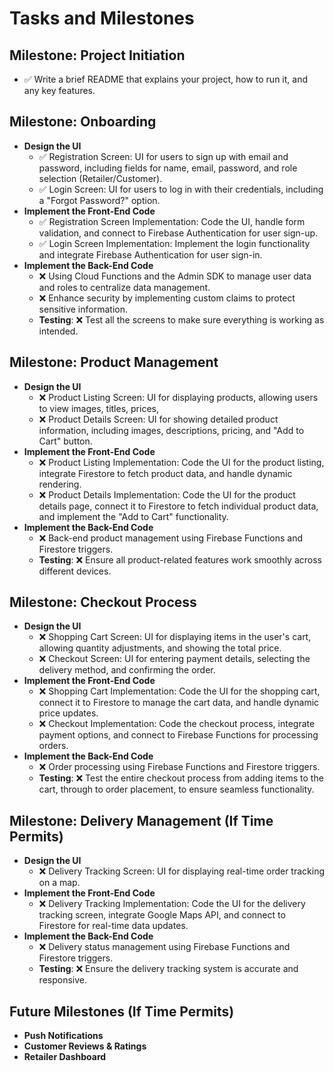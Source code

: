# Tasks and Milestones

## Milestone: Project Initiation
- ✅ Write a brief README that explains your project, how to run it, and any key features.

## Milestone: Onboarding
- **Design the UI**
  - ✅ Registration Screen: UI for users to sign up with email and password, including fields for name, email, password, and role selection (Retailer/Customer).
  - ✅ Login Screen: UI for users to log in with their credentials, including a "Forgot Password?" option.
- **Implement the Front-End Code**
  - ✅ Registration Screen Implementation: Code the UI, handle form validation, and connect to Firebase Authentication for user sign-up.
  - ✅ Login Screen Implementation: Implement the login functionality and integrate Firebase Authentication for user sign-in.
- **Implement the Back-End Code**
  - ❌ Using Cloud Functions and the Admin SDK to manage user data and roles to centralize data management.
  - ❌ Enhance security by implementing custom claims to protect sensitive information.
  - **Testing**: ❌ Test all the screens to make sure everything is working as intended.

## Milestone: Product Management
- **Design the UI**
  - ❌ Product Listing Screen: UI for displaying products, allowing users to view images, titles, prices,
  - ❌ Product Details Screen: UI for showing detailed product information, including images, descriptions, pricing, and "Add to Cart" button.
- **Implement the Front-End Code**
  - ❌ Product Listing Implementation: Code the UI for the product listing, integrate Firestore to fetch product data, and handle dynamic rendering.
  - ❌ Product Details Implementation: Code the UI for the product details page, connect it to Firestore to fetch individual product data, and implement the "Add to Cart" functionality.
- **Implement the Back-End Code**
  - ❌ Back-end product management using Firebase Functions and Firestore triggers.
  - **Testing**: ❌ Ensure all product-related features work smoothly across different devices.

## Milestone: Checkout Process
- **Design the UI**
  - ❌ Shopping Cart Screen: UI for displaying items in the user's cart, allowing quantity adjustments, and showing the total price.
  - ❌ Checkout Screen: UI for entering payment details, selecting the delivery method, and confirming the order.
- **Implement the Front-End Code**
  - ❌ Shopping Cart Implementation: Code the UI for the shopping cart, connect it to Firestore to manage the cart data, and handle dynamic price updates.
  - ❌ Checkout Implementation: Code the checkout process, integrate payment options, and connect to Firebase Functions for processing orders.
- **Implement the Back-End Code**
  - ❌ Order processing using Firebase Functions and Firestore triggers.
  - **Testing**: ❌ Test the entire checkout process from adding items to the cart, through to order placement, to ensure seamless functionality.

## Milestone: Delivery Management (If Time Permits)
- **Design the UI**
  - ❌ Delivery Tracking Screen: UI for displaying real-time order tracking on a map.
- **Implement the Front-End Code**
  - ❌ Delivery Tracking Implementation: Code the UI for the delivery tracking screen, integrate Google Maps API, and connect to Firestore for real-time data updates.
- **Implement the Back-End Code**
  - ❌ Delivery status management using Firebase Functions and Firestore triggers.
  - **Testing**: ❌ Ensure the delivery tracking system is accurate and responsive.

## Future Milestones (If Time Permits)
- **Push Notifications**
- **Customer Reviews & Ratings**
- **Retailer Dashboard**
